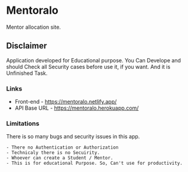 # Mentoralo
Mentor allocation site.

## Disclaimer

Application developed for Educational purpose. You Can Develope and should Check all Security cases before use it, if you want. And it is Unfinished Task.

### Links

- Front-end - https://mentoralo.netlify.app/
- API Base URL - https://mentoralo.herokuapp.com/

### Limitations

There is so many bugs and security issues in this app. 

    - There no Authentication or Authorization
    - Technicaly there is no Secuirity.
    - Whoever can create a Student / Mentor.
    - This is for educational Purpose. So, Can't use for productivity.